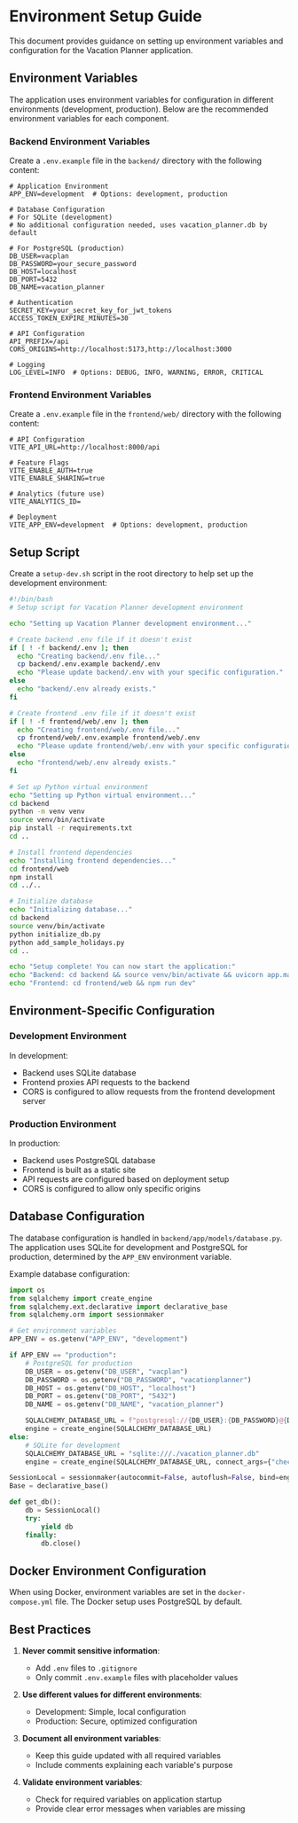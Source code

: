 # Environment Setup Guide

This document provides guidance on setting up environment variables and configuration for the Vacation Planner application.

## Environment Variables

The application uses environment variables for configuration in different environments (development, production). Below are the recommended environment variables for each component.

### Backend Environment Variables

Create a `.env.example` file in the `backend/` directory with the following content:

```dotenv
# Application Environment
APP_ENV=development  # Options: development, production

# Database Configuration
# For SQLite (development)
# No additional configuration needed, uses vacation_planner.db by default

# For PostgreSQL (production)
DB_USER=vacplan
DB_PASSWORD=your_secure_password
DB_HOST=localhost
DB_PORT=5432
DB_NAME=vacation_planner

# Authentication
SECRET_KEY=your_secret_key_for_jwt_tokens
ACCESS_TOKEN_EXPIRE_MINUTES=30

# API Configuration
API_PREFIX=/api
CORS_ORIGINS=http://localhost:5173,http://localhost:3000

# Logging
LOG_LEVEL=INFO  # Options: DEBUG, INFO, WARNING, ERROR, CRITICAL
```

### Frontend Environment Variables

Create a `.env.example` file in the `frontend/web/` directory with the following content:

```dotenv
# API Configuration
VITE_API_URL=http://localhost:8000/api

# Feature Flags
VITE_ENABLE_AUTH=true
VITE_ENABLE_SHARING=true

# Analytics (future use)
VITE_ANALYTICS_ID=

# Deployment
VITE_APP_ENV=development  # Options: development, production
```

## Setup Script

Create a `setup-dev.sh` script in the root directory to help set up the development environment:

```bash
#!/bin/bash
# Setup script for Vacation Planner development environment

echo "Setting up Vacation Planner development environment..."

# Create backend .env file if it doesn't exist
if [ ! -f backend/.env ]; then
  echo "Creating backend/.env file..."
  cp backend/.env.example backend/.env
  echo "Please update backend/.env with your specific configuration."
else
  echo "backend/.env already exists."
fi

# Create frontend .env file if it doesn't exist
if [ ! -f frontend/web/.env ]; then
  echo "Creating frontend/web/.env file..."
  cp frontend/web/.env.example frontend/web/.env
  echo "Please update frontend/web/.env with your specific configuration."
else
  echo "frontend/web/.env already exists."
fi

# Set up Python virtual environment
echo "Setting up Python virtual environment..."
cd backend
python -m venv venv
source venv/bin/activate
pip install -r requirements.txt
cd ..

# Install frontend dependencies
echo "Installing frontend dependencies..."
cd frontend/web
npm install
cd ../..

# Initialize database
echo "Initializing database..."
cd backend
source venv/bin/activate
python initialize_db.py
python add_sample_holidays.py
cd ..

echo "Setup complete! You can now start the application:"
echo "Backend: cd backend && source venv/bin/activate && uvicorn app.main:app --reload"
echo "Frontend: cd frontend/web && npm run dev"
```

## Environment-Specific Configuration

### Development Environment

In development:
- Backend uses SQLite database
- Frontend proxies API requests to the backend
- CORS is configured to allow requests from the frontend development server

### Production Environment

In production:
- Backend uses PostgreSQL database
- Frontend is built as a static site
- API requests are configured based on deployment setup
- CORS is configured to allow only specific origins

## Database Configuration

The database configuration is handled in `backend/app/models/database.py`. The application uses SQLite for development and PostgreSQL for production, determined by the `APP_ENV` environment variable.

Example database configuration:

```python
import os
from sqlalchemy import create_engine
from sqlalchemy.ext.declarative import declarative_base
from sqlalchemy.orm import sessionmaker

# Get environment variables
APP_ENV = os.getenv("APP_ENV", "development")

if APP_ENV == "production":
    # PostgreSQL for production
    DB_USER = os.getenv("DB_USER", "vacplan")
    DB_PASSWORD = os.getenv("DB_PASSWORD", "vacationplanner")
    DB_HOST = os.getenv("DB_HOST", "localhost")
    DB_PORT = os.getenv("DB_PORT", "5432")
    DB_NAME = os.getenv("DB_NAME", "vacation_planner")

    SQLALCHEMY_DATABASE_URL = f"postgresql://{DB_USER}:{DB_PASSWORD}@{DB_HOST}:{DB_PORT}/{DB_NAME}"
    engine = create_engine(SQLALCHEMY_DATABASE_URL)
else:
    # SQLite for development
    SQLALCHEMY_DATABASE_URL = "sqlite:///./vacation_planner.db"
    engine = create_engine(SQLALCHEMY_DATABASE_URL, connect_args={"check_same_thread": False})

SessionLocal = sessionmaker(autocommit=False, autoflush=False, bind=engine)
Base = declarative_base()

def get_db():
    db = SessionLocal()
    try:
        yield db
    finally:
        db.close()
```

## Docker Environment Configuration

When using Docker, environment variables are set in the `docker-compose.yml` file. The Docker setup uses PostgreSQL by default.

## Best Practices

1. **Never commit sensitive information**:
   - Add `.env` files to `.gitignore`
   - Only commit `.env.example` files with placeholder values

2. **Use different values for different environments**:
   - Development: Simple, local configuration
   - Production: Secure, optimized configuration

3. **Document all environment variables**:
   - Keep this guide updated with all required variables
   - Include comments explaining each variable's purpose

4. **Validate environment variables**:
   - Check for required variables on application startup
   - Provide clear error messages when variables are missing
